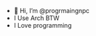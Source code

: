 - 👋 Hi, I’m @progrmaingnpc 
- I Use Arch BTW
- I Love programming

<!---
progrmaingnpc/progrmaingnpc is a ✨ special ✨ repository because its `README.md` (this file) appears on your GitHub profile.
You can click the Preview link to take a look at your changes.
--->
